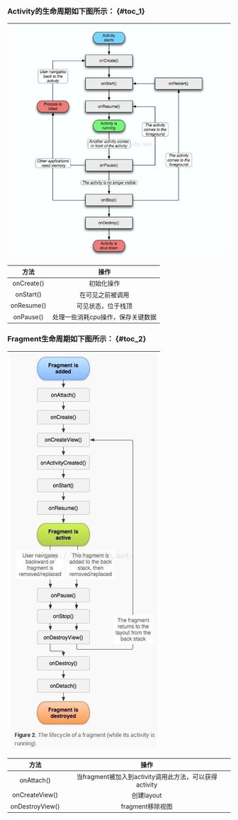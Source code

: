 ### Activity的生命周期如下图所示： {#toc_1}

| ![](/assets/import.png) |
| :---: |


| 方法 | 操作 |
| :---: | :---: |
| onCreate\(\) | 初始化操作 |
| onStart\(\) | 在可见之前被调用 |
| onResume\(\) | 可见状态，位于栈顶 |
| onPause\(\) | 处理一些消耗cpu操作，保存关键数据 |

### Fragment生命周期如下图所示： {#toc_2}

| ![](/assets/import1.1.png) |
| :---: |


| 方法 | 操作 |
| :---: | :---: |
| onAttach\(\) | 当fragment被加入到activity调用此方法，可以获得activity |
| onCreateView\(\) | 创建layout |
| onDestroyView\(\) | fragment移除视图 |



